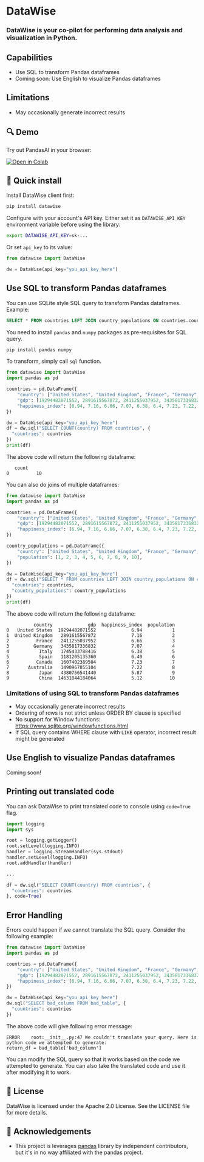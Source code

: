 # DataWise

### DataWise is your co-pilot for performing data analysis and visualization in Python.

## Capabilities
* Use SQL to transform Pandas dataframes
* Coming soon: Use English to visualize Pandas dataframes

## Limitations
* May occasionally generate incorrect results

## 🔍 Demo
Try out PandasAI in your browser:

[![Open in Colab](https://camo.githubusercontent.com/84f0493939e0c4de4e6dbe113251b4bfb5353e57134ffd9fcab6b8714514d4d1/68747470733a2f2f636f6c61622e72657365617263682e676f6f676c652e636f6d2f6173736574732f636f6c61622d62616467652e737667)](https://colab.research.google.com/drive/1onQI_V6NrAnEDY-o6N068xLyvsFojynf?usp=sharing)

## 🔧 Quick install
Install DataWise client first:
```bash
pip install datawise
```

Configure with your account's API key.
Either set it as `DATAWISE_API_KEY` environment variable before using the library:
```bash
export DATAWISE_API_KEY=sk-...
```

Or set `api_key` to its value:
```python
from datawise import DataWise

dw = DataWise(api_key="you_api_key_here")
```

## Use SQL to transform Pandas dataframes
You can use SQLite style SQL query to transform Pandas dataframes. Example:
```sql
SELECT * FROM countries LEFT JOIN country_populations ON countries.country = country_populations.country
```

You need to install `pandas` and `numpy` packages as pre-requisites for SQL query.
```bash
pip install pandas numpy
```

To transform, simply call `sql` function.
```python
from datawise import DataWise
import pandas as pd

countries = pd.DataFrame({
    "country": ["United States", "United Kingdom", "France", "Germany", "Italy", "Spain", "Canada", "Australia", "Japan", "China"],
    "gdp": [19294482071552, 2891615567872, 2411255037952, 3435817336832, 1745433788416, 1181205135360, 1607402389504, 1490967855104, 4380756541440, 14631844184064],
    "happiness_index": [6.94, 7.16, 6.66, 7.07, 6.38, 6.4, 7.23, 7.22, 5.87, 5.12]
})

dw = DataWise(api_key="you_api_key_here")
df = dw.sql("SELECT COUNT(country) FROM countries", {
  "countries": countries
})
print(df)
```

The above code will return the following dataframe:

```
   count
0          10
```

You can also do joins of multiple dataframes:
```python
from datawise import DataWise
import pandas as pd

countries = pd.DataFrame({
    "country": ["United States", "United Kingdom", "France", "Germany", "Italy", "Spain", "Canada", "Australia", "Japan", "China"],
    "gdp": [19294482071552, 2891615567872, 2411255037952, 3435817336832, 1745433788416, 1181205135360, 1607402389504, 1490967855104, 4380756541440, 14631844184064],
    "happiness_index": [6.94, 7.16, 6.66, 7.07, 6.38, 6.4, 7.23, 7.22, 5.87, 5.12]
})

country_populations = pd.DataFrame({
    "country": ["United States", "United Kingdom", "France", "Germany", "Italy", "Spain", "Canada", "Australia", "Japan", "China"],
    "population": [1, 2, 3, 4, 5, 6, 7, 8, 9, 10],
})

dw = DataWise(api_key="you_api_key_here")
df = dw.sql("SELECT * FROM countries LEFT JOIN country_populations ON countries.country = country_populations.country", {
  "countries": countries,
  "country_populations": country_populations
})
print(df)
```
The above code will return the following dataframe:

```
          country             gdp  happiness_index  population
0   United States  19294482071552             6.94           1
1  United Kingdom   2891615567872             7.16           2
2          France   2411255037952             6.66           3
3         Germany   3435817336832             7.07           4
4           Italy   1745433788416             6.38           5
5           Spain   1181205135360             6.40           6
6          Canada   1607402389504             7.23           7
7       Australia   1490967855104             7.22           8
8           Japan   4380756541440             5.87           9
9           China  14631844184064             5.12          10
```

### Limitations of using SQL to transform Pandas dataframes
* May occasionally generate incorrect results
* Ordering of rows is not strict unless ORDER BY clause is specified
* No support for Window functions: https://www.sqlite.org/windowfunctions.html
* If SQL query contains WHERE clause with `LIKE` operator, incorrect result might be generated

## Use English to visualize Pandas dataframes
Coming soon!

## Printing out translated code
You can ask DataWise to print translated code to console using `code=True` flag.
```python
import logging
import sys

root = logging.getLogger()
root.setLevel(logging.INFO)
handler = logging.StreamHandler(sys.stdout)
handler.setLevel(logging.INFO)
root.addHandler(handler)

...

df = dw.sql("SELECT COUNT(country) FROM countries", {
  "countries": countries
}, code=True)
```

## Error Handling
Errors could happen if we cannot translate the SQL query. Consider the following example:
```python
from datawise import DataWise
import pandas as pd

countries = pd.DataFrame({
    "country": ["United States", "United Kingdom", "France", "Germany", "Italy", "Spain", "Canada", "Australia", "Japan", "China"],
    "gdp": [19294482071552, 2891615567872, 2411255037952, 3435817336832, 1745433788416, 1181205135360, 1607402389504, 1490967855104, 4380756541440, 14631844184064],
    "happiness_index": [6.94, 7.16, 6.66, 7.07, 6.38, 6.4, 7.23, 7.22, 5.87, 5.12]
})

dw = DataWise(api_key="you_api_key_here")
dw.sql("SELECT bad_column FROM bad_table", {
  "countries": countries
})
```

The above code will give following error message:
```
ERROR    root:__init__.py:47 We couldn't translate your query. Here is python code we attempted to generate: 
return_df = bad_table['bad_column']
```

You can modify the SQL query so that it works based on the code we attempted to generate.
You can also take the translated code and use it after modifying it to work.

## 📜 License

DataWise is licensed under the Apache 2.0 License. See the LICENSE file for more details.

## 🤝 Acknowledgements

- This project is leverages [pandas](https://github.com/pandas-dev/pandas) library by independent contributors, but it's in no way affiliated with the pandas project.